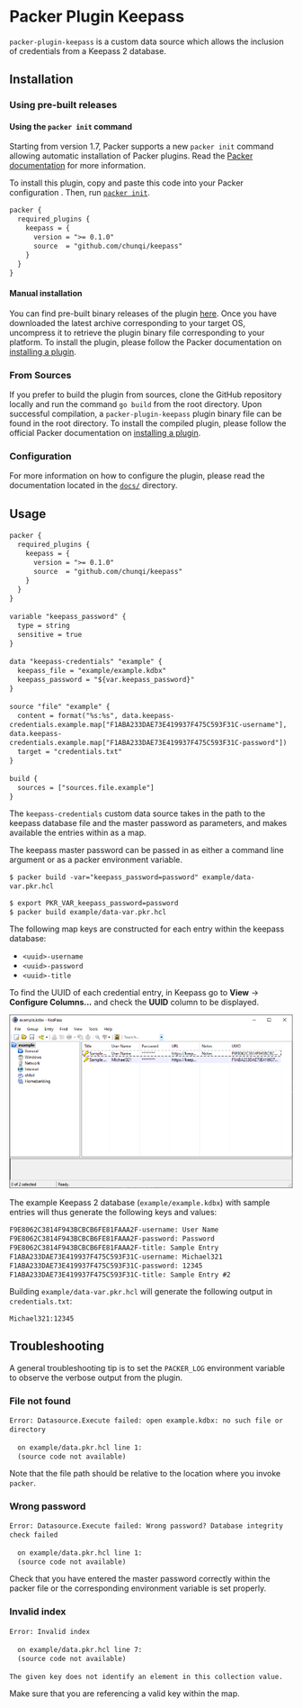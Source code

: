 # Packer Plugin Keepass

`packer-plugin-keepass` is a custom data source which allows the inclusion of credentials from a Keepass 2 database.

## Installation

### Using pre-built releases

#### Using the `packer init` command

Starting from version 1.7, Packer supports a new `packer init` command allowing
automatic installation of Packer plugins. Read the
[Packer documentation](https://www.packer.io/docs/commands/init) for more information.

To install this plugin, copy and paste this code into your Packer configuration .
Then, run [`packer init`](https://www.packer.io/docs/commands/init).

```hcl
packer {
  required_plugins {
    keepass = {
      version = ">= 0.1.0"
      source  = "github.com/chunqi/keepass"
    }
  }
}
```

#### Manual installation

You can find pre-built binary releases of the plugin [here](https://github.com/chunqi/packer-plugin-keepass/releases).
Once you have downloaded the latest archive corresponding to your target OS,
uncompress it to retrieve the plugin binary file corresponding to your platform.
To install the plugin, please follow the Packer documentation on
[installing a plugin](https://www.packer.io/docs/extending/plugins/#installing-plugins).

### From Sources

If you prefer to build the plugin from sources, clone the GitHub repository
locally and run the command `go build` from the root
directory. Upon successful compilation, a `packer-plugin-keepass` plugin
binary file can be found in the root directory.
To install the compiled plugin, please follow the official Packer documentation
on [installing a plugin](https://www.packer.io/docs/extending/plugins/#installing-plugins).

### Configuration

For more information on how to configure the plugin, please read the
documentation located in the [`docs/`](docs) directory.

## Usage

```
packer {
  required_plugins {
    keepass = {
      version = ">= 0.1.0"
      source  = "github.com/chunqi/keepass"
    }
  }
}

variable "keepass_password" {
  type = string
  sensitive = true
}

data "keepass-credentials" "example" {
  keepass_file = "example/example.kdbx"
  keepass_password = "${var.keepass_password}"
}

source "file" "example" {
  content = format("%s:%s", data.keepass-credentials.example.map["F1ABA233DAE73E419937F475C593F31C-username"], data.keepass-credentials.example.map["F1ABA233DAE73E419937F475C593F31C-password"])
  target = "credentials.txt"
}

build {
  sources = ["sources.file.example"]
}
```

The `keepass-credentials` custom data source takes in the path to the keepass
database file and the master password as parameters, and makes available the
entries within as a map.

The keepass master password can be passed in as either a command line argument
or as a packer environment variable.

```
$ packer build -var="keepass_password=password" example/data-var.pkr.hcl
```

```
$ export PKR_VAR_keepass_password=password
$ packer build example/data-var.pkr.hcl
```

The following map keys are constructed for each entry within the keepass
database:

* `<uuid>-username`
* `<uuid>-password`
* `<uuid>-title`

To find the UUID of each credential entry, in Keepass go to **View** ->
**Configure Columns...** and check the **UUID** column to be displayed.

![Keepass displaying UUID](/docs/datasources/keepass-uuid.png)

The example Keepass 2 database (`example/example.kdbx`) with sample entries will
thus generate the following keys and values:

```
F9E8062C3814F943BCBCB6FE81FAAA2F-username: User Name
F9E8062C3814F943BCBCB6FE81FAAA2F-password: Password
F9E8062C3814F943BCBCB6FE81FAAA2F-title: Sample Entry
F1ABA233DAE73E419937F475C593F31C-username: Michael321
F1ABA233DAE73E419937F475C593F31C-password: 12345
F1ABA233DAE73E419937F475C593F31C-title: Sample Entry #2
```

Building `example/data-var.pkr.hcl` will generate the following output in
`credentials.txt`:

```
Michael321:12345
```

## Troubleshooting

A general troubleshooting tip is to set the `PACKER_LOG` environment variable to
observe the verbose output from the plugin.

### File not found

```
Error: Datasource.Execute failed: open example.kdbx: no such file or directory

  on example/data.pkr.hcl line 1:
  (source code not available)
```

Note that the file path should be relative to the location where you invoke
`packer`.

### Wrong password

```
Error: Datasource.Execute failed: Wrong password? Database integrity check failed

  on example/data.pkr.hcl line 1:
  (source code not available)
```

Check that you have entered the master password correctly within the packer file
or the corresponding environment variable is set properly.

### Invalid index

```
Error: Invalid index

  on example/data.pkr.hcl line 7:
  (source code not available)

The given key does not identify an element in this collection value.
```

Make sure that you are referencing a valid key within the map.
